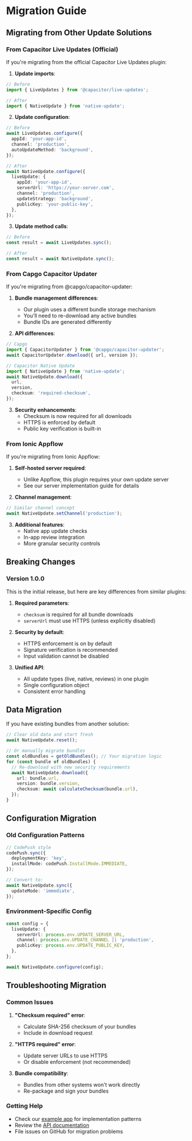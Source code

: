 # Migration Guide

## Migrating from Other Update Solutions

### From Capacitor Live Updates (Official)

If you're migrating from the official Capacitor Live Updates plugin:

1. **Update imports**:

```typescript
// Before
import { LiveUpdates } from '@capacitor/live-updates';

// After
import { NativeUpdate } from 'native-update';
```

2. **Update configuration**:

```typescript
// Before
await LiveUpdates.configure({
  appId: 'your-app-id',
  channel: 'production',
  autoUpdateMethod: 'background',
});

// After
await NativeUpdate.configure({
  liveUpdate: {
    appId: 'your-app-id',
    serverUrl: 'https://your-server.com',
    channel: 'production',
    updateStrategy: 'background',
    publicKey: 'your-public-key',
  },
});
```

3. **Update method calls**:

```typescript
// Before
const result = await LiveUpdates.sync();

// After
const result = await NativeUpdate.sync();
```

### From Capgo Capacitor Updater

If you're migrating from @capgo/capacitor-updater:

1. **Bundle management differences**:
   - Our plugin uses a different bundle storage mechanism
   - You'll need to re-download any active bundles
   - Bundle IDs are generated differently

2. **API differences**:

```typescript
// Capgo
import { CapacitorUpdater } from '@capgo/capacitor-updater';
await CapacitorUpdater.download({ url, version });

// Capacitor Native Update
import { NativeUpdate } from 'native-update';
await NativeUpdate.download({
  url,
  version,
  checksum: 'required-checksum',
});
```

3. **Security enhancements**:
   - Checksum is now required for all downloads
   - HTTPS is enforced by default
   - Public key verification is built-in

### From Ionic Appflow

If you're migrating from Ionic Appflow:

1. **Self-hosted server required**:
   - Unlike Appflow, this plugin requires your own update server
   - See our server implementation guide for details

2. **Channel management**:

```typescript
// Similar channel concept
await NativeUpdate.setChannel('production');
```

3. **Additional features**:
   - Native app update checks
   - In-app review integration
   - More granular security controls

## Breaking Changes

### Version 1.0.0

This is the initial release, but here are key differences from similar plugins:

1. **Required parameters**:
   - `checksum` is required for all bundle downloads
   - `serverUrl` must use HTTPS (unless explicitly disabled)

2. **Security by default**:
   - HTTPS enforcement is on by default
   - Signature verification is recommended
   - Input validation cannot be disabled

3. **Unified API**:
   - All update types (live, native, reviews) in one plugin
   - Single configuration object
   - Consistent error handling

## Data Migration

If you have existing bundles from another solution:

```typescript
// Clear old data and start fresh
await NativeUpdate.reset();

// Or manually migrate bundles
const oldBundles = getOldBundles(); // Your migration logic
for (const bundle of oldBundles) {
  // Re-download with new security requirements
  await NativeUpdate.download({
    url: bundle.url,
    version: bundle.version,
    checksum: await calculateChecksum(bundle.url),
  });
}
```

## Configuration Migration

### Old Configuration Patterns

```typescript
// CodePush style
codePush.sync({
  deploymentKey: 'key',
  installMode: codePush.InstallMode.IMMEDIATE,
});

// Convert to:
await NativeUpdate.sync({
  updateMode: 'immediate',
});
```

### Environment-Specific Config

```typescript
const config = {
  liveUpdate: {
    serverUrl: process.env.UPDATE_SERVER_URL,
    channel: process.env.UPDATE_CHANNEL || 'production',
    publicKey: process.env.UPDATE_PUBLIC_KEY,
  },
};

await NativeUpdate.configure(config);
```

## Troubleshooting Migration

### Common Issues

1. **"Checksum required" error**:
   - Calculate SHA-256 checksum of your bundles
   - Include in download request

2. **"HTTPS required" error**:
   - Update server URLs to use HTTPS
   - Or disable enforcement (not recommended)

3. **Bundle compatibility**:
   - Bundles from other systems won't work directly
   - Re-package and sign your bundles

### Getting Help

- Check our [example app](../example) for implementation patterns
- Review the [API documentation](./api/live-update-api.md)
- File issues on GitHub for migration problems
